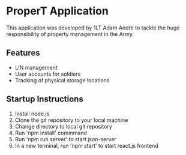 # ProperT Application

This application was developed by 1LT Adam Andre to tackle the huge responsibility of property management in the Army.

## Features

- LIN management
- User accounts for soldiers
- Tracking of physical storage locations

## Startup Instructions

1. Install node.js
2. Clone the git repository to your local machine
3. Change directory to local git repository
4. Run 'npm install' commmand
5. Run 'npm run server' to start json-server
6. In a new terminal, run 'npm start' to start react.js frontend